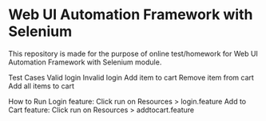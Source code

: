 ﻿# Web UI Automation Framework with Selenium

This repository is made for the purpose of online test/homework for Web UI Automation Framework with Selenium module.

 Test Cases
   Valid login
   Invalid login
   Add item to cart
   Remove item from cart
   Add all items to cart

How to Run
Login feature: Click run on Resources > login.feature
Add to Cart feature: Click run on Resources > addtocart.feature
